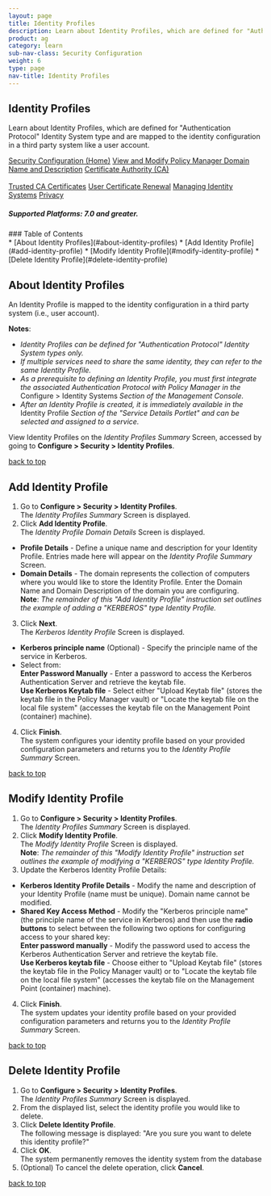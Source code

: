 ```yaml
---
layout: page
title: Identity Profiles
description: Learn about Identity Profiles, which are defined for "Authentication Protocol" Identity System types and are mapped to the identity configuration in a third party system like a user account.
product: ag
category: learn
sub-nav-class: Security Configuration
weight:	6
type: page
nav-title: Identity Profiles
---
```


## Identity Profiles
Learn about Identity Profiles, which are defined for "Authentication Protocol" Identity System type and are mapped to the identity configuration in a third party system like a user account.

<a href="../security_config/security_configuration_toc.html" class="button secondary">Security Configuration (Home)</a> <a href="../security_config/view_and_modify_policy_manager_domain_name_and_description.html" class="button secondary">View and Modify Policy Manager Domain Name and Description</a> <a href="../security_config/certificate_authority.html" class="button secondary">Certificate Authority (CA)</a> <br><br> <a href="../security_config/trusted_ca_certificates.html" class="button secondary">Trusted CA Certificates</a> <a href="../security_config/user_certificate_renewal.html" class="button secondary">User Certificate Renewal</a> <a href="../security_config/managing_identity_systems.html" class="button secondary">Managing Identity Systems</a> <a href="../security_config/privacy.html" class="button secondary">Privacy</a>
<h5 class="stamp">Supported Platforms: 7.0 and greater.</h5>
### Table of Contents
<div id="toc-marker"></div>
* [About Identity Profiles](#about-identity-profiles)
* [Add Identity Profile](#add-identity-profile)
* [Modify Identity Profile](#modify-identity-profile)
* [Delete Identity Profile](#delete-identity-profile)

## About Identity Profiles
An Identity Profile is mapped to the identity configuration in a third party system (i.e., user account).  

**Notes**:

* *Identity Profiles can be defined for "Authentication Protocol" Identity System types only.*
* *If multiple services need to share the same identity, they can refer to the same Identity Profile.* 
* *As a prerequisite to defining an Identity Profile, you must first integrate the associated Authentication Protocol with Policy Manager in the* Configure > Identity Systems *Section of the Management Console.* 
* *After an Identity Profile is created, it is immediately available in the* Identity Profile *Section of the "Service Details Portlet" and can be selected and assigned to a service.*

View Identity Profiles on the *Identity Profiles Summary* Screen, accessed by going to **Configure > Security > Identity Profiles**.

<a href="#top">back to top</a> 

## Add Identity Profile

1. Go to **Configure > Security > Identity Profiles**.  
The *Identity Profiles Summary* Screen is displayed.
2. Click **Add Identity Profile**.  
The *Identity Profile Domain Details* Screen is displayed.  
  * **Profile Details** - Define a unique name and description for your Identity Profile. Entries made here will appear on the *Identity Profile Summary* Screen.
  * **Domain Details** - The domain represents the collection of computers where you would like to store the Identity Profile. Enter the Domain Name and Domain Description of the domain you are configuring.  
**Note**: *The remainder of this "Add Identity Profile" instruction set outlines the example of adding a "KERBEROS" type Identity Profile.*
3. Click **Next**.  
The *Kerberos Identity Profile* Screen is displayed.  
  * **Kerberos principle name** (Optional) - Specify the principle name of the service in Kerberos.
  * Select from:  
  **Enter Password Manually** - Enter a password to access the Kerberos Authentication Server and retrieve the keytab file.  
  **Use Kerberos Keytab file** - Select either "Upload Keytab file" (stores the keytab file in the Policy Manager vault) or "Locate the keytab file on the local file system" (accesses the keytab file on the Management Point (container) machine).  
4. Click **Finish**.  
The system configures your identity profile based on your provided configuration parameters and returns you to the *Identity Profile Summary* Screen.  

<a href="#top">back to top</a> 

## Modify Identity Profile

1. Go to **Configure > Security > Identity Profiles**.  
The *Identity Profiles Summary* Screen is displayed.
2. Click **Modify Identity Profile**.  
The *Modify Identity Profile* Screen is displayed.  
**Note**: *The remainder of this "Modify Identity Profile" instruction set outlines the example of modifying a "KERBEROS" type Identity Profile.*
3. Update the Kerberos Identity Profile Details:  
  * **Kerberos Identity Profile Details** - Modify the name and description of your Identity Profile (name must be unique).  Domain name cannot be modified.
  * **Shared Key Access Method** - Modify the "Kerberos principle name" (the principle name of the service in Kerberos) and then use the **radio buttons** to select between the following two options for configuring access to your shared key:  
**Enter password manually** - Modify the password used to access the Kerberos Authentication Server and retrieve the keytab file.  
**Use Kerberos keytab file** - Choose either to "Upload Keytab file" (stores the keytab file in the Policy Manager vault) or to "Locate the keytab file on the local file system" (accesses the keytab file on the Management Point (container) machine).
4. Click **Finish**.  
The system updates your identity profile based on your provided configuration parameters and returns you to the *Identity Profile Summary* Screen. 

<a href="#top">back to top</a>

## Delete Identity Profile

1. Go to **Configure > Security > Identity Profiles**.  
The *Identity Profiles Summary* Screen is displayed.
2. From the displayed list, select the identity profile you would like to delete. 
3. Click **Delete Identity Profile**.  
The following message is displayed: "Are you sure you want to delete this identity profile?"
4. Click **OK**.  
The system permanently removes the identity system from the database
5. (Optional) To cancel the delete operation, click **Cancel**. 

<a href="#top">back to top</a>


